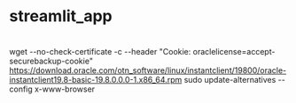 # streamlit_app

#
wget --no-check-certificate -c --header "Cookie: oraclelicense=accept-securebackup-cookie" https://download.oracle.com/otn_software/linux/instantclient/19800/oracle-instantclient19.8-basic-19.8.0.0.0-1.x86_64.rpm
sudo update-alternatives --config x-www-browser